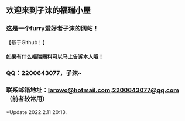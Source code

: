 ## 欢迎来到子沫的福瑞小屋
### 这是一个furry爱好者子沫的网站！
【基于Github！】
#### 如果有什么福瑞圈料可以马上告诉本人哦！
### QQ：2200643077，子沫~
### 联系邮箱地址：larowo@hotmail.com,2200643077@qq.com（前者较常用）
*Update 2022.2.11 20:13.
